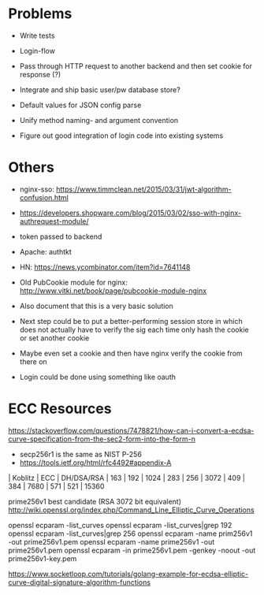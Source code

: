 <!-- 
vim:ft=markdown:et:ts=2:sw=2
-->

Problems
========
- Write tests

- Login-flow
 - Pass through HTTP request to another backend and then set cookie for response (?)
 - Integrate and ship basic user/pw database store?

- Default values for JSON config parse

- Unify method naming- and argument convention

- Figure out good integration of login code into existing systems

Others
======
- nginx-sso: https://www.timmclean.net/2015/03/31/jwt-algorithm-confusion.html
- https://developers.shopware.com/blog/2015/03/02/sso-with-nginx-authrequest-module/
 - token passed to backend
- Apache: authtkt
- HN: https://news.ycombinator.com/item?id=7641148
- Old PubCookie module for nginx: http://www.vitki.net/book/page/pubcookie-module-nginx

- Also document that this is a very basic solution
 - Next step could be to put a better-performing session store in which does
   not actually have to verify the sig each time only hash the cookie or set
   another cookie
 - Maybe even set a cookie and then have nginx verify the cookie from there on
 - Login could be done using something like oauth

ECC Resources
=============

https://stackoverflow.com/questions/7478821/how-can-i-convert-a-ecdsa-curve-specification-from-the-sec2-form-into-the-form-n
- secp256r1 is the same as NIST P-256
- https://tools.ietf.org/html/rfc4492#appendix-A

| Koblitz |  ECC  |  DH/DSA/RSA
|   163   |  192  |     1024
|   283   |  256  |     3072
|   409   |  384  |     7680
|   571   |  521  |    15360

prime256v1 best candidate (RSA 3072 bit equivalent)
http://wiki.openssl.org/index.php/Command_Line_Elliptic_Curve_Operations

openssl ecparam -list_curves
openssl ecparam -list_curves|grep 192
openssl ecparam -list_curves|grep 256
openssl ecparam -name prim256v1 -out prime256v1.pem
openssl ecparam -name prime256v1 -out prime256v1.pem
openssl ecparam -in prime256v1.pem -genkey -noout -out prime256v1-key.pem

https://www.socketloop.com/tutorials/golang-example-for-ecdsa-elliptic-curve-digital-signature-algorithm-functions
